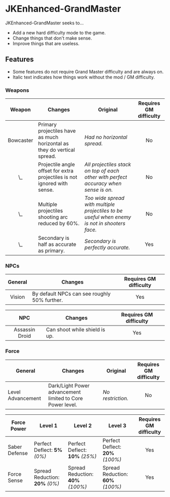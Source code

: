 # JKEnhanced-GrandMaster

JKEnhanced-GrandMaster seeks to...
* Add a new hard difficulty mode to the game.
* Change things that don't make sense.
* Improve things that are useless.

## Features

* Some features do not require Grand Master difficulty and are always on.
* Italic text indicates how things work without the mod / GM difficulty.

### Weapons
Weapon | Changes | Original | Requires GM difficulty
:---:|---|---|:---:
Bowcaster | Primary projectiles have as much horizontal as they do vertical spread. | *Had no horizontal spread.*  | No
 \\_ | Projectile angle offset for extra projectiles is not ignored with sense. | *All projectiles stack on top of each other with perfect accuracy when sense is on.* | No
 \\_ | Multiple projectiles shooting arc reduced by 60%. | *Too wide spread with multiple projectiles to be useful when enemy is not in shooters face.* | No
 \\_ | Secondary is half as accurate as primary. | *Secondary is perfectly accurate.* | Yes

### NPCs
General | Changes | Requires GM difficulty
:---:|---|:---:
Vision | By default NPCs can see roughly 50% further. | Yes

NPC | Changes | Requires GM difficulty
:---:|---|:---:
Assassin Droid | Can shoot while shield is up. | Yes

### Force
General | Changes | Original | Requires GM difficulty
---|---|---|:---:
Level Advancement | Dark/Light Power advancement limited to Core Power level. | *No restriction.* | No

Force Power | Level 1 | Level 2 | Level 3 | Requires GM difficulty
---|---|---|---|:---:
Saber Defense | Perfect Deflect: **5%** *(0%)* | Perfect Deflect: **10%** *(25%)* | Perfect Deflect: **20%** *(100%)* | Yes
Force Sense | Spread Reduction: **20%** *(0%)* | Spread Reduction: **40%** *(100%)* | Spread Reduction: **60%** *(100%)* | Yes
